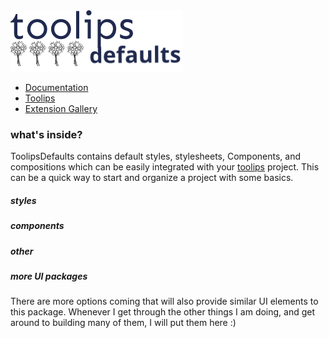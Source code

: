 <div align><img src = "https://github.com/ChifiSource/image_dump/blob/main/toolips/toolipsdefaults.png" href = "https://toolips.app"></img></div>

- [Documentation](doc.toolips.app/extensions/toolips_base64)
- [Toolips](https://github.com/ChifiSource/Toolips.jl)
- [Extension Gallery](https://toolips.app/?page=gallery&selected=defaults)
### what's inside?
ToolipsDefaults contains default styles, stylesheets, Components, and compositions which can be easily integrated with your [toolips](https://github.com/ChifiSource/Toolips.jl) project. This can be a quick way to start and organize a project with some basics. 
##### styles

##### components

##### other

##### more UI packages
There are more options coming that will also provide similar UI elements to this package. Whenever I get through the other things I am doing, and get around to building many of them, I will put them here :)
